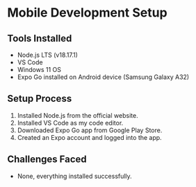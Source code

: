 # Mobile Development Setup

## Tools Installed
- Node.js LTS (v18.17.1)
- VS Code
- Windows 11 OS
- Expo Go installed on Android device (Samsung Galaxy A32)

## Setup Process
1. Installed Node.js from the official website.
2. Installed VS Code as my code editor.
3. Downloaded Expo Go app from Google Play Store.
4. Created an Expo account and logged into the app.

## Challenges Faced
- None, everything installed successfully.
